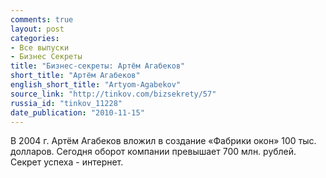 ```yaml
---
comments: true
layout: post
categories:
- Все выпуски
- Бизнес Секреты
title: "Бизнес-секреты: Артём Агабеков"
short_title: "Артём Агабеков"
english_short_title: "Artyom-Agabekov"
source_link: "http://tinkov.com/bizsekrety/57"
russia_id: "tinkov_11228"
date_publication: "2010-11-15"
---
```

В 2004 г. Артём Агабеков вложил в создание «Фабрики окон» 100 тыс. долларов. Сегодня оборот компании превышает 700 млн. рублей. Секрет успеха - интернет.
